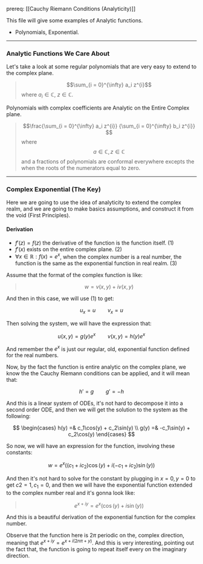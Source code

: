 prereq: [[Cauchy Riemann Conditions (Analyticity)]]

This file will give some examples of Analytic functions. 
* Polynomials, Exponential. 

---

### Analytic Functions We Care About

Let's take a look at some regular polynomials that are very easy to extend to the complex plane. 

> $$\sum_{i = 0}^{\infty} a_i z^{i}$$ where $a_i \in \mathbb{C}$, $z\in \mathbb{C}$.

Polynomials with complex coefficients are Analytic on the Entire Complex plane. 

> $$\frac{\sum_{i = 0}^{\infty} a_i z^{i}}
> {\sum_{i = 0}^{\infty} b_i z^{i}}
> $$
> where $$a\in \mathbb{C}, z\in \mathbb{C}$$ and a fractions of polynomials are conformal everywhere excepts the when the roots of the numerators equal to zero. 

---

### Complex Exponential (The Key)
Here we are going to use the idea of analyticity to extend the complex realm, and we are going to make basics assumptions, and construct it from the void (First Principles). 

#### Derivation

* $f'(z) = f(z)$ the derivative of the function is the function itself. (1)
* $f'(x)$ exists on the entire complex plane. (2)
* $\forall x \in \mathbb{R}: f(x) = e^x$, when the complex number is a real number, the function is the same as the exponential function in real realm. (3)

Assume that the format of the complex function is like: 

> $$w = v(x, y) + iv(x, y)$$

And then in this case, we will use (1) to get: 

$$
u_x = u \hspace{2em} v_x = u
$$

Then solving the system, we will have  the expression that: 

$$
u(x, y) = g(y)e^x \hspace{2em} v(x, y) = h(y)e^x 
$$

And remember the $e^x$ is just our regular, old, exponential function defined for the real numbers. 

Now, by the fact the function is entire analytic on the complex plane, we know the the Cauchy Riemann conditions can be applied, and it will mean that: 

$$
h' = g \hspace{2em} g' = -h
$$

And this is a linear system of ODEs, it's not hard to decompose it into a second order ODE, and then we will get the solution to the system as the following: 

$$
\begin{cases}
	h(y) =& c_1\cos(y) + c_2\sin(y)  \\
	g(y) =& -c_1\sin(y) + c_2\cos(y) 
\end{cases}
$$

So now, we will have an expression for the function, involving these constants: 

$$
w = e^x((c_1 +ic_2)\cos(y) + i(-c_1 + ic_2)\sin(y))
$$

And then it's not hard to solve for the constant by plugging in $x = 0, y = 0$ to get $c2 = 1, c_1 =0$, and then we will have the exponential function extended to the complex number real and it's gonna look like: 

> $$
> e^{x + iy} = e^{x} (\cos(y) + i\sin(y))
> $$

And this is a beautiful derivation of the exponential function for the complex number. 

Observe that the function here is $2\pi$ periodic on the, complex direction, meaning that $e^{x + iy} = e^{x + i(2n\pi + y)}$. And this is very interesting, pointing out the fact that, the function is going to repeat itself every on the imaginary direction. 





